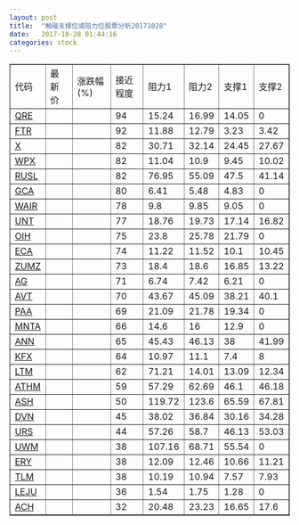 ```yaml
---
layout: post
title:  "触碰支撑位或阻力位股票分析20171028"
date:   2017-10-28 01:44:16
categories: stock
---
```

<script type="text/javascript">
var stockList = []
stockList.push('gb_qre');
stockList.push('gb_ftr');
stockList.push('gb_x');
stockList.push('gb_wpx');
stockList.push('gb_rusl');
stockList.push('gb_gca');
stockList.push('gb_wair');
stockList.push('gb_unt');
stockList.push('gb_oih');
stockList.push('gb_eca');
stockList.push('gb_zumz');
stockList.push('gb_ag');
stockList.push('gb_avt');
stockList.push('gb_paa');
stockList.push('gb_mnta');
stockList.push('gb_ann');
stockList.push('gb_kfx');
stockList.push('gb_ltm');
stockList.push('gb_athm');
stockList.push('gb_ash');
stockList.push('gb_dvn');
stockList.push('gb_urs');
stockList.push('gb_uwm');
stockList.push('gb_ery');
stockList.push('gb_tlm');
stockList.push('gb_leju');
stockList.push('gb_ach');
</script>
<table border="1">
 <tr>
 <td>代码</td>
 <td>最新价</td>
 <td>涨跌幅(%)</td>
 <td>接近程度</td>
 <td>阻力1</td>
 <td>阻力2</td>
 <td>支撑1</td>
 <td>支撑2</td>
</tr>
  <tr id="qre" class="red">
  <td><a href="http://stock.finance.sina.com.cn/usstock/quotes/QRE.html" target="_blank">QRE</a></td><td></td><td></td><td>94</td><td>15.24</td><td>16.99</td><td>14.05</td><td>0</td></tr>
  <tr id="ftr" class="red">
  <td><a href="http://stock.finance.sina.com.cn/usstock/quotes/FTR.html" target="_blank">FTR</a></td><td></td><td></td><td>92</td><td>11.88</td><td>12.79</td><td>3.23</td><td>3.42</td></tr>
  <tr id="x" class="green">
  <td><a href="http://stock.finance.sina.com.cn/usstock/quotes/X.html" target="_blank">X</a></td><td></td><td></td><td>82</td><td>30.71</td><td>32.14</td><td>24.45</td><td>27.67</td></tr>
  <tr id="wpx" class="green">
  <td><a href="http://stock.finance.sina.com.cn/usstock/quotes/WPX.html" target="_blank">WPX</a></td><td></td><td></td><td>82</td><td>11.04</td><td>10.9</td><td>9.45</td><td>10.02</td></tr>
  <tr id="rusl" class="green">
  <td><a href="http://stock.finance.sina.com.cn/usstock/quotes/RUSL.html" target="_blank">RUSL</a></td><td></td><td></td><td>82</td><td>76.95</td><td>55.09</td><td>47.5</td><td>41.14</td></tr>
  <tr id="gca" class="green">
  <td><a href="http://stock.finance.sina.com.cn/usstock/quotes/GCA.html" target="_blank">GCA</a></td><td></td><td></td><td>80</td><td>6.41</td><td>5.48</td><td>4.83</td><td>0</td></tr>
  <tr id="wair" class="green">
  <td><a href="http://stock.finance.sina.com.cn/usstock/quotes/WAIR.html" target="_blank">WAIR</a></td><td></td><td></td><td>78</td><td>9.8</td><td>9.85</td><td>9.05</td><td>0</td></tr>
  <tr id="unt" class="green">
  <td><a href="http://stock.finance.sina.com.cn/usstock/quotes/UNT.html" target="_blank">UNT</a></td><td></td><td></td><td>77</td><td>18.76</td><td>19.73</td><td>17.14</td><td>16.82</td></tr>
  <tr id="oih" class="red">
  <td><a href="http://stock.finance.sina.com.cn/usstock/quotes/OIH.html" target="_blank">OIH</a></td><td></td><td></td><td>75</td><td>23.8</td><td>25.78</td><td>21.79</td><td>0</td></tr>
  <tr id="eca" class="green">
  <td><a href="http://stock.finance.sina.com.cn/usstock/quotes/ECA.html" target="_blank">ECA</a></td><td></td><td></td><td>74</td><td>11.22</td><td>11.52</td><td>10.1</td><td>10.45</td></tr>
  <tr id="zumz" class="red">
  <td><a href="http://stock.finance.sina.com.cn/usstock/quotes/ZUMZ.html" target="_blank">ZUMZ</a></td><td></td><td></td><td>73</td><td>18.4</td><td>18.6</td><td>16.85</td><td>13.22</td></tr>
  <tr id="ag" class="red">
  <td><a href="http://stock.finance.sina.com.cn/usstock/quotes/AG.html" target="_blank">AG</a></td><td></td><td></td><td>71</td><td>6.74</td><td>7.42</td><td>6.21</td><td>0</td></tr>
  <tr id="avt" class="green">
  <td><a href="http://stock.finance.sina.com.cn/usstock/quotes/AVT.html" target="_blank">AVT</a></td><td></td><td></td><td>70</td><td>43.67</td><td>45.09</td><td>38.21</td><td>40.1</td></tr>
  <tr id="paa" class="green">
  <td><a href="http://stock.finance.sina.com.cn/usstock/quotes/PAA.html" target="_blank">PAA</a></td><td></td><td></td><td>69</td><td>21.09</td><td>21.78</td><td>19.34</td><td>0</td></tr>
  <tr id="mnta" class="red">
  <td><a href="http://stock.finance.sina.com.cn/usstock/quotes/MNTA.html" target="_blank">MNTA</a></td><td></td><td></td><td>66</td><td>14.6</td><td>16</td><td>12.9</td><td>0</td></tr>
  <tr id="ann" class="red">
  <td><a href="http://stock.finance.sina.com.cn/usstock/quotes/ANN.html" target="_blank">ANN</a></td><td></td><td></td><td>65</td><td>45.43</td><td>46.13</td><td>38</td><td>41.99</td></tr>
  <tr id="kfx" class="green">
  <td><a href="http://stock.finance.sina.com.cn/usstock/quotes/KFX.html" target="_blank">KFX</a></td><td></td><td></td><td>64</td><td>10.97</td><td>11.1</td><td>7.4</td><td>8</td></tr>
  <tr id="ltm" class="green">
  <td><a href="http://stock.finance.sina.com.cn/usstock/quotes/LTM.html" target="_blank">LTM</a></td><td></td><td></td><td>62</td><td>71.21</td><td>14.01</td><td>13.09</td><td>12.34</td></tr>
  <tr id="athm" class="red">
  <td><a href="http://stock.finance.sina.com.cn/usstock/quotes/ATHM.html" target="_blank">ATHM</a></td><td></td><td></td><td>59</td><td>57.29</td><td>62.69</td><td>46.1</td><td>46.18</td></tr>
  <tr id="ash" class="green">
  <td><a href="http://stock.finance.sina.com.cn/usstock/quotes/ASH.html" target="_blank">ASH</a></td><td></td><td></td><td>50</td><td>119.72</td><td>123.6</td><td>65.59</td><td>67.81</td></tr>
  <tr id="dvn" class="green">
  <td><a href="http://stock.finance.sina.com.cn/usstock/quotes/DVN.html" target="_blank">DVN</a></td><td></td><td></td><td>45</td><td>38.02</td><td>36.84</td><td>30.16</td><td>34.28</td></tr>
  <tr id="urs" class="green">
  <td><a href="http://stock.finance.sina.com.cn/usstock/quotes/URS.html" target="_blank">URS</a></td><td></td><td></td><td>44</td><td>57.26</td><td>58.7</td><td>46.13</td><td>53.03</td></tr>
  <tr id="uwm" class="red">
  <td><a href="http://stock.finance.sina.com.cn/usstock/quotes/UWM.html" target="_blank">UWM</a></td><td></td><td></td><td>38</td><td>107.16</td><td>68.71</td><td>55.54</td><td>0</td></tr>
  <tr id="ery" class="green">
  <td><a href="http://stock.finance.sina.com.cn/usstock/quotes/ERY.html" target="_blank">ERY</a></td><td></td><td></td><td>38</td><td>12.09</td><td>12.46</td><td>10.66</td><td>11.21</td></tr>
  <tr id="tlm" class="green">
  <td><a href="http://stock.finance.sina.com.cn/usstock/quotes/TLM.html" target="_blank">TLM</a></td><td></td><td></td><td>38</td><td>10.19</td><td>10.94</td><td>7.57</td><td>7.93</td></tr>
  <tr id="leju" class="red">
  <td><a href="http://stock.finance.sina.com.cn/usstock/quotes/LEJU.html" target="_blank">LEJU</a></td><td></td><td></td><td>36</td><td>1.54</td><td>1.75</td><td>1.28</td><td>0</td></tr>
  <tr id="ach" class="red">
  <td><a href="http://stock.finance.sina.com.cn/usstock/quotes/ACH.html" target="_blank">ACH</a></td><td></td><td></td><td>32</td><td>20.48</td><td>23.23</td><td>16.65</td><td>17.6</td></tr>
</table>
